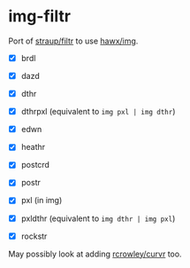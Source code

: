 # img-filtr

Port of [straup/filtr][filtr] to use [hawx/img][img].

- [x] brdl
- [x] dazd
- [x] dthr
- [x] dthrpxl (equivalent to `img pxl | img dthr`)
- [x] edwn
- [x] heathr
- [x] postcrd
- [x] postr
- [x] pxl (in img)
- [x] pxldthr (equivalent to `img dthr | img pxl`)
- [x] rockstr


May possibly look at adding [rcrowley/curvr][curvr] too.



[img]:   http://hawx.github.com/img/
[filtr]: http://straup.github.com/filtr/
[curvr]: http://rcrowley.org/2007/11/08/introducing-curvr.html
